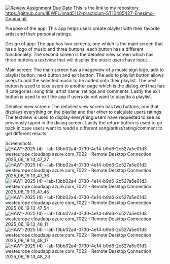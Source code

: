 [![Review Assignment Due Date](https://classroom.github.com/assets/deadline-readme-button-22041afd0340ce965d47ae6ef1cefeee28c7c493a6346c4f15d667ab976d596c.svg)](https://classroom.github.com/a/MZyggwUV)
This is the link to my repository.
https://github.com/IIEWFL/imad5112-practicum-ST10485427-Enesimo-Gqama.git 

Purpose of the app: 
This app helps users create playlist with their favorite artist and their personal ratings. 

Design of app: 
The app has two screens, one which is the main screen that has a logo of music and  three buttons, each button has a different functionality. The second screen is the detailed view screen which has three buttons a textview that will display the music users have input. 

Main screen:
The main screen has a imageview of a music sign logo, add to playlist button, next button and exit button. The add to playlist button allows users to add the selected music to be added onto their playlist. The next button is used to take users to another page which is the dialog.xml that has 4 categories: song title, artist name, ratings and comments. Lastly the exit button is used to exit the app if users do not want to play/do a playlist. 

Detailed view screen: 
The detailed view screen has two buttons, one that displays everything on the playlist and ther other to calculate users ratings. The textview is used to display everything users have requested to see as previously typed in the dialog screen. Lastly the return button is used to go back in case users want to readd a different song/aritist/rating/comment to get different results. 

Screenshots: 
![HAW1-2025 (4) - lab-f3bb02a4-0730-4e14-b9d6-2c527a5e01d3 westeurope cloudapp azure com_7022 - Remote Desktop Connection 2025_06_19 13_47_27](https://github.com/user-attachments/assets/b0c436b0-5b55-4d1b-bd1d-51a45a37ff24)
![HAW1-2025 (4) - lab-f3bb02a4-0730-4e14-b9d6-2c527a5e01d3 westeurope cloudapp azure com_7022 - Remote Desktop Connection 2025_06_19 13_47_36](https://github.com/user-attachments/assets/359d7037-6c9d-4abb-8b6b-547b3086e9eb)
![HAW1-2025 (4) - lab-f3bb02a4-0730-4e14-b9d6-2c527a5e01d3 westeurope cloudapp azure com_7022 - Remote Desktop Connection 2025_06_19 13_47_45](https://github.com/user-attachments/assets/0a788010-2c4c-456f-ab74-799d10d0cacb)
![HAW1-2025 (4) - lab-f3bb02a4-0730-4e14-b9d6-2c527a5e01d3 westeurope cloudapp azure com_7022 - Remote Desktop Connection 2025_06_19 13_47_54](https://github.com/user-attachments/assets/e3ac3150-6be0-4937-83a9-bff19a793739)
![HAW1-2025 (4) - lab-f3bb02a4-0730-4e14-b9d6-2c527a5e01d3 westeurope cloudapp azure com_7022 - Remote Desktop Connection 2025_06_19 13_48_11](https://github.com/user-attachments/assets/4d434121-1e71-4e78-9062-cd4c1256fb14)
![HAW1-2025 (4) - lab-f3bb02a4-0730-4e14-b9d6-2c527a5e01d3 westeurope cloudapp azure com_7022 - Remote Desktop Connection 2025_06_19 13_48_17](https://github.com/user-attachments/assets/bb333c3e-c5d0-4f6f-945c-8bbe9be8ceea)
![HAW1-2025 (4) - lab-f3bb02a4-0730-4e14-b9d6-2c527a5e01d3 westeurope cloudapp azure com_7022 - Remote Desktop Connection 2025_06_19 13_48_23](https://github.com/user-attachments/assets/b20fa3ac-c827-40a2-83d9-79d659f5f09a)
